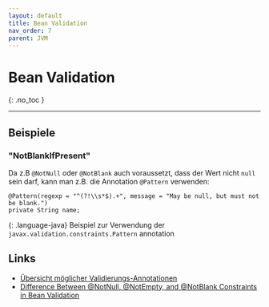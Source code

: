 ```yaml
---
layout: default
title: Bean Validation
nav_order: 7
parent: JVM
---
```


# Bean Validation
{: .no_toc }

---

## Beispiele

### "NotBlankIfPresent"

Da z.B `@NotNull` oder `@NotBlank` auch voraussetzt, dass der Wert nicht `null` 
sein darf, kann man z.B. die Annotation `@Pattern` verwenden:

~~~
@Pattern(regexp = "^(?!\\s*$).+", message = "May be null, but must not be blank.")
private String name;
~~~
{: .language-java}
Beispiel zur Verwendung der `javax.validation.constraints.Pattern` annotation

## Links

* [Übersicht möglicher Validierungs-Annotationen](https://docs.jboss.org/hibernate/beanvalidation/spec/2.0/api/javax/validation/constraints/package-summary.html)
* [Difference Between @NotNull, @NotEmpty, and @NotBlank Constraints in Bean Validation](https://www.baeldung.com/java-bean-validation-not-null-empty-blank)
